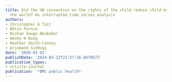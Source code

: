 ```yaml
---
title: Did the UN convention on the rights of the child reduce child mortality around
  the world? An interrupted time series analysis
authors:
- Christopher A Tait
- Abtin Parnia
- Nishan Zewge-Abubaker
- Wendy H Wong
- Heather Smith-Cannoy
- Arjumand Siddiqi
date: '2020-01-01'
publishDate: '2024-02-22T22:57:26.847057Z'
publication_types:
- article-journal
publication: '*BMC public health*'
---
```

